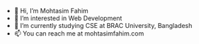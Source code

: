 - 👋 Hi, I’m Mohtasim Fahim
- 👀 I’m interested in Web Development
- 🌱 I’m currently studying CSE at BRAC University, Bangladesh
- 📫 You can reach me at mohtasimfahim.com

<!---
mohtasim22/mohtasim22 is a ✨ special ✨ repository because its `README.md` (this file) appears on your GitHub profile.
You can click the Preview link to take a look at your changes.
--->
